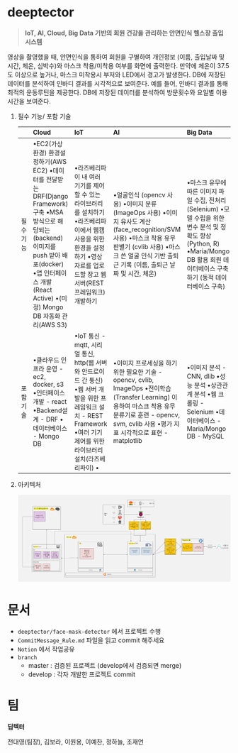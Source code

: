 # deeptector

> **IoT, AI, Cloud, Big Data 기반의 회원 건강을 관리하는 안면인식 헬스장 출입 시스템**

 영상을 촬영했을 때, 안면인식을 통하여 회원을 구별하여 개인정보 (이름, 출입날짜 및 시간, 체온, 심박수)와 마스크 착용/미착용 여부를 화면에 출력한다. 만약에 체온이 37.5도 이상으로 높거나, 마스크 미착용시 부저와 LED에서 경고가 발생한다. DB에 저장된 데이터를 분석하여 인바디 결과를 시각적으로 보여준다. 예를 들어, 인바디 결과를 통해 최적의 운동루틴을 제공한다. DB에 저장된 데이터를 분석하여 방문횟수와 요일별 이용시간을 보여준다.



1. 필수 기능/ 포함 기술

   |           | Cloud                                                        | IoT                                                          | AI                                                           | Big Data                                                     |
   | --------- | ------------------------------------------------------------ | ------------------------------------------------------------ | ------------------------------------------------------------ | ------------------------------------------------------------ |
   | 필수 기능 | •EC2(가상환경) 환경설정하기(AWS EC2)  •데이터를 전달받는 DRF(Django Framework) 구축  •MSA 방식으로 해당되는 (backend) 이미지를 push 받아  배포(docker)  •앱 인터페이스 개발 (React Active)  •(미정) Mongo DB 자동화 관리(AWS S3) | •라즈베리파이 내 여러 기기를 제어할 수 있는 라이브러리를 설치하기  •라즈베리파이에서 웹캠 사용을 위한 환경을 설정하기  •영상 자료를 업로드할 장고 웹서버(REST 프레임워크) 개발하기 | •얼굴인식 (opencv 사용)  •이미지 분류 (ImageOps 사용)  •이미지 유사도 계산 (face_recognition/SVM  사용)  •마스크 착용 유무 판별기 (cvlib 사용)  •마스크 쓴 얼굴 인식 기반 출퇴근 기록 (이름, 출퇴근 날짜 및 시간, 체온) | •마스크 유무에 따른 이미지 파일 수집, 전처리 (Selenium)  •모델 수립을 위한 변수 분석 및 정확도 향상 (Python, R)  •Maria/Mongo DB 활용 회원 데이터베이스 구축하기 (동적 데이터베이스 구축) |
   | 포함 기술 | •클라우드 인프라 운영     - ec2, docker, s3  •인터페이스 개발     - react  •Backend설계     - DRF  •데이터베이스     - Mongo DB | •IoT 통신     - mqtt, 시리얼 통신, http(웹  서버와 안드로이드 간 통신)  •웹 서버 개발을 위한 프레임워크 설치     - REST Framework  •여러 기기 제어를 위한 라이브러리 설치(라즈베리파이)  • | •이미지 프로세싱을 하기 위한 필요한 기술     - opencv, cvlib, ImageOps  •전이학습 (Transfer Learning) 이용하여  마스크 착용 유무 분류기로 훈련     - opencv, svm, cvlib 사용  •평가 지표 시각적으로 표현      - matplotlib | •이미지 분석     - CNN, dlib  •성능 분석  •상관관계 분석  •웹 크롤링     - Selenium  •데이터베이스     - Maria/Mongo DB     - MySQL |

2. 아키텍처

   ![image-20210514211145498](README.assets/image-20210514211145498.png)



# 문서

- `deeptector/face-mask-detector` 에서 프로젝트 수행
- `CommitMessage_Rule.md` 파일을 읽고 commit 해주세요
- `Notion` 에서 작업공유
- `branch`
  - master : 검증된 프로젝트 (develop에서 검증되면 merge)
  - develop : 각자 개발한 프로젝트 commit



# 팀

**딥텍터**

전대영(팀장), 김보라, 이원용, 이예찬, 정하늘, 조재언